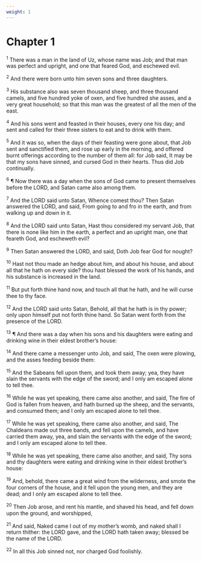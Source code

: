 ```yaml
---
weight: 1
---
```


# Chapter 1

<sup>1</sup> There was a man in the land of Uz, whose name was Job; and that man was perfect and upright, and one that feared God, and eschewed evil. 

<sup>2</sup> And there were born unto him seven sons and three daughters. 

<sup>3</sup> His substance also was seven thousand sheep, and three thousand camels, and five hundred yoke of oxen, and five hundred she asses, and a very great household; so that this man was the greatest of all the men of the east. 

<sup>4</sup> And his sons went and feasted in their houses, every one his day; and sent and called for their three sisters to eat and to drink with them. 

<sup>5</sup> And it was so, when the days of their feasting were gone about, that Job sent and sanctified them, and rose up early in the morning, and offered burnt offerings according to the number of them all: for Job said, It may be that my sons have sinned, and cursed God in their hearts. Thus did Job continually. 

<sup>6</sup> ¶ Now there was a day when the sons of God came to present themselves before the LORD, and Satan came also among them. 

<sup>7</sup> And the LORD said unto Satan, Whence comest thou? Then Satan answered the LORD, and said, From going to and fro in the earth, and from walking up and down in it. 

<sup>8</sup> And the LORD said unto Satan, Hast thou considered my servant Job, that there is none like him in the earth, a perfect and an upright man, one that feareth God, and escheweth evil? 

<sup>9</sup> Then Satan answered the LORD, and said, Doth Job fear God for nought? 

<sup>10</sup> Hast not thou made an hedge about him, and about his house, and about all that he hath on every side? thou hast blessed the work of his hands, and his substance is increased in the land. 

<sup>11</sup> But put forth thine hand now, and touch all that he hath, and he will curse thee to thy face. 

<sup>12</sup> And the LORD said unto Satan, Behold, all that he hath is in thy power; only upon himself put not forth thine hand. So Satan went forth from the presence of the LORD. 

<sup>13</sup> ¶ And there was a day when his sons and his daughters were eating and drinking wine in their eldest brother’s house: 

<sup>14</sup> And there came a messenger unto Job, and said, The oxen were plowing, and the asses feeding beside them: 

<sup>15</sup> And the Sabeans fell upon them, and took them away; yea, they have slain the servants with the edge of the sword; and I only am escaped alone to tell thee. 

<sup>16</sup> While he was yet speaking, there came also another, and said, The fire of God is fallen from heaven, and hath burned up the sheep, and the servants, and consumed them; and I only am escaped alone to tell thee. 

<sup>17</sup> While he was yet speaking, there came also another, and said, The Chaldeans made out three bands, and fell upon the camels, and have carried them away, yea, and slain the servants with the edge of the sword; and I only am escaped alone to tell thee. 

<sup>18</sup> While he was yet speaking, there came also another, and said, Thy sons and thy daughters were eating and drinking wine in their eldest brother’s house: 

<sup>19</sup> And, behold, there came a great wind from the wilderness, and smote the four corners of the house, and it fell upon the young men, and they are dead; and I only am escaped alone to tell thee. 

<sup>20</sup> Then Job arose, and rent his mantle, and shaved his head, and fell down upon the ground, and worshipped, 

<sup>21</sup> And said, Naked came I out of my mother’s womb, and naked shall I return thither: the LORD gave, and the LORD hath taken away; blessed be the name of the LORD. 

<sup>22</sup> In all this Job sinned not, nor charged God foolishly. 


